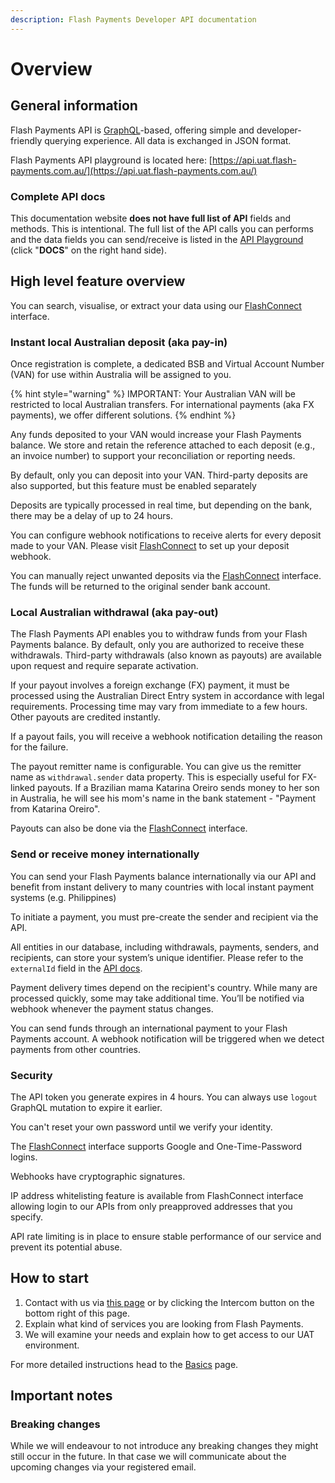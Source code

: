 ```yaml
---
description: Flash Payments Developer API documentation
---
```


# Overview

## General information

Flash Payments API is [GraphQL](http://graphql.github.io/learn/queries/)-based, offering simple and developer-friendly querying experience. All data is exchanged in JSON format.

Flash Payments API playground is located here: [https://api.uat.flash-payments.com.au/](https://api.uat.flash-payments.com.au/)

### Complete API docs

This documentation website **does not have full list of API** fields and methods. This is intentional. The full list of the API calls you can performs and the data fields you can send/receive is listed in the [API Playground](https://api.uat.flash-payments.com.au/) (click "**DOCS**" on the right hand side).

## High level feature overview

You can search, visualise, or extract your data using our [FlashConnect](https://connect.uat.flash-payments.com.au/) interface.

### Instant local Australian deposit (aka pay-in)

Once registration is complete, a dedicated BSB and Virtual Account Number (VAN) for use within Australia will be assigned to you.

{% hint style="warning" %}
IMPORTANT: Your Australian VAN will be restricted to local Australian transfers. For international payments (aka FX payments), we offer different solutions.
{% endhint %}

Any funds deposited to your VAN would increase your Flash Payments balance. We store and retain the reference attached to each deposit (e.g., an invoice number) to support your reconciliation or reporting needs.

By default, only you can deposit into your VAN. Third-party deposits are also supported, but this feature must be enabled separately

Deposits are typically processed in real time, but depending on the bank, there may be a delay of up to 24 hours.

You can configure webhook notifications to receive alerts for every deposit made to your VAN. Please visit [FlashConnect](https://connect.uat.flash-payments.com.au/) to set up your deposit webhook.

You can manually reject unwanted deposits via the [FlashConnect](https://connect.uat.flash-payments.com.au/) interface. The funds will be returned to the original sender bank account.

### Local Australian withdrawal (aka pay-out)

The Flash Payments API enables you to withdraw funds from your Flash Payments balance. By default, only you are authorized to receive these withdrawals. Third-party withdrawals (also known as payouts) are available upon request and require separate activation.

If your payout involves a foreign exchange (FX) payment, it must be processed using the Australian Direct Entry system in accordance with legal requirements. Processing time may vary from immediate to a few hours. Other payouts are credited instantly.

If a payout fails, you will receive a webhook notification detailing the reason for the failure.

The payout remitter name is configurable. You can give us the remitter name as `withdrawal.sender` data property. This is especially useful for FX-linked payouts. If a Brazilian mama Katarina Oreiro sends money to her son in Australia, he will see his mom's name in the bank statement - "Payment from Katarina Oreiro".

Payouts can also be done via the [FlashConnect](https://connect.uat.flash-payments.com.au/) interface.

### Send or receive money internationally

You can send your Flash Payments balance internationally via our API and benefit from instant delivery to many countries with local instant payment systems (e.g. Philippines)

To initiate a payment, you must pre-create the sender and recipient via the API.

All entities in our database, including withdrawals, payments, senders, and recipients, can store your system’s unique identifier. Please refer to the `externalId` field in the [API docs](https://api.uat.flash-payments.com.au/).

Payment delivery times depend on the recipient's country. While many are processed quickly, some may take additional time. You’ll be notified via webhook whenever the payment status changes.

You can send funds through an international payment to your Flash Payments account. A webhook notification will be triggered when we detect payments from other countries.

### Security

The API token you generate expires in 4 hours. You can always use `logout` GraphQL mutation to expire it earlier.

You can't reset your own password until we verify your identity.

The [FlashConnect](https://connect.uat.flash-payments.com.au/login) interface supports Google and One-Time-Password logins.

Webhooks have cryptographic signatures.

IP address whitelisting feature is available from FlashConnect interface allowing login to our APIs from only preapproved addresses that you specify.

API rate limiting is in place to ensure stable performance of our service and prevent its potential abuse.

## How to start

1. Contact with us via [this page](https://flash-payments.com/connect) or by clicking the Intercom button on the bottom right of this page.
2. Explain what kind of services you are looking from Flash Payments.
3. We will examine your needs and explain how to get access to our UAT environment.

For more detailed instructions head to the [Basics](basics/why-graphql.md) page.

## Important notes

### Breaking changes

While we will endeavour to not introduce any breaking changes they might still occur in the future. In that case we will communicate about the upcoming changes via your registered email.
